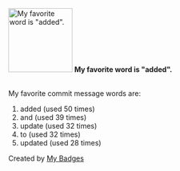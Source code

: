 <img src="https://my-badges.github.io/my-badges/favorite-word.png" alt="My favorite word is &quot;added&quot;." title="My favorite word is &quot;added&quot;." width="128">
<strong>My favorite word is &quot;added&quot;.</strong>
<br><br>

My favorite commit message words are:

1. added (used 50 times)
2. and (used 39 times)
3. update (used 32 times)
4. to (used 32 times)
5. updated (used 28 times)


Created by <a href="https://github.com/my-badges/my-badges">My Badges</a>
